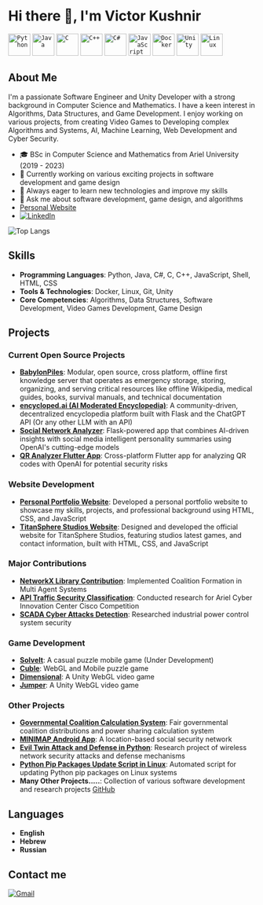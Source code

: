# Hi there 👋, I'm Victor Kushnir

<div align="left">
  <code><img width="45" src="https://user-images.githubusercontent.com/25181517/183423507-c056a6f9-1ba8-4312-a350-19bcbc5a8697.png" alt="Python" title="Python"/></code>
	<code><img width="45" src="https://user-images.githubusercontent.com/25181517/117201156-9a724800-adec-11eb-9a9d-3cd0f67da4bc.png" alt="Java" title="Java"/></code>
	<code><img width="45" src="https://user-images.githubusercontent.com/25181517/192106070-46255bcf-65e6-4c6b-a296-bf8d0d8fb2a7.png" alt="C" title="C"/></code>
	<code><img width="45" src="https://user-images.githubusercontent.com/25181517/192106073-90fffafe-3562-4ff9-a37e-c77a2da0ff58.png" alt="C++" title="C++"/></code>
	<code><img width="45" src="https://user-images.githubusercontent.com/25181517/121405384-444d7300-c95d-11eb-959f-913020d3bf90.png" alt="C#" title="C#"/></code>	
  	<code><img width="45" src="https://user-images.githubusercontent.com/25181517/117447155-6a868a00-af3d-11eb-9cfe-245df15c9f3f.png" alt="JavaScript" title="JavaScript"/></code>
	<code><img width="45" src="https://user-images.githubusercontent.com/25181517/117207330-263ba280-adf4-11eb-9b97-0ac5b40bc3be.png" alt="Docker" title="Docker"/></code>
	<code><img width="45" src="https://user-images.githubusercontent.com/25181517/193427941-9437dbbe-376f-40dc-9573-0ef5c02a26a7.png" alt="Unity" title="Unity"/></code>
	<code><img width="45" src="https://github.com/marwin1991/profile-technology-icons/assets/76662862/2481dc48-be6b-4ebb-9e8c-3b957efe69fa" alt="Linux" title="Linux"/></code>
</div>

## About Me

I'm a passionate Software Engineer and Unity Developer with a strong background in Computer Science and Mathematics. I have a keen interest in Algorithms, Data Structures, and Game Development. I enjoy working on various projects, from creating Video Games to Developing complex Algorithms and Systems, AI, Machine Learning, Web Development and Cyber Security.

- 🎓 BSc in Computer Science and Mathematics from Ariel University (2019 - 2023)
- 💼 Currently working on various exciting projects in software development and game design
- 🌱 Always eager to learn new technologies and improve my skills
- 💬 Ask me about software development, game design, and algorithms
- [Personal Website](https://victoku1.netlify.app/) </br>
- <a href="https://www.linkedin.com/in/victoku1/" target="_blank"><img src="https://img.shields.io/badge/LinkedIn-%230077B5.svg?&style=flat-square&logo=linkedin&logoColor=white" alt="LinkedIn"></a>

![Top Langs](https://github-readme-stats.vercel.app/api/top-langs/?username=VictoKu1&layout=compact)

## Skills

- **Programming Languages**: Python, Java, C#, C, C++, JavaScript, Shell, HTML, CSS
- **Tools & Technologies**: Docker, Linux, Git, Unity
- **Core Competencies**: Algorithms, Data Structures, Software Development, Video Games Development, Game Design

## Projects

### Current Open Source Projects
- **[BabylonPiles](https://github.com/VictoKu1/babylonpiles)**: Modular, open source, cross platform, offline first knowledge server that operates as emergency storage, storing, organizing, and serving critical resources like offline Wikipedia, medical guides, books, survival manuals, and technical documentation
- **[encycloped.ai (AI Moderated Encyclopedia)](https://github.com/VictoKu1/encycloped.ai)**: A community-driven, decentralized encyclopedia platform built with Flask and the ChatGPT API (Or any other LLM with an API)
- **[Social Network Analyzer](https://github.com/VictoKu1/Social-Network-Analyzer)**: Flask-powered app that combines AI-driven insights with social media intelligent personality summaries using OpenAI's cutting-edge models
- **[QR Analyzer Flutter App](https://github.com/VictoKu1/qr_analyzer)**: Cross-platform Flutter app for analyzing QR codes with OpenAI for potential security risks

### Website Development

- **[Personal Portfolio Website](https://victoku1.netlify.app/)**: Developed a personal portfolio website to showcase my skills, projects, and professional background using HTML, CSS, and JavaScript
- **[TitanSphere Studios Website](https://titansphere.xyz/)**: Designed and developed the official website for TitanSphere Studios, featuring studios latest games, and contact information, built with HTML, CSS, and JavaScript

### Major Contributions

- **[NetworkX Library Contribution](https://github.com/networkx/networkx/pull/6364)**: Implemented Coalition Formation in Multi Agent Systems
- **[API Traffic Security Classification](https://github.com/VictoKu1/API_Security_Research)**: Conducted research for Ariel Cyber Innovation Center Cisco Competition
- **[SCADA Cyber Attacks Detection](https://github.com/VictoKu1/IndustrialControlSystemCyberAttackDetectingCourse)**: Researched industrial power control system security

### Game Development

- **[SolveIt](https://victoku1.itch.io/solveit)**: A casual puzzle mobile game (Under Development)
- **[Cuble](https://victoku1.itch.io/cuble)**: WebGL and Mobile puzzle game
- **[Dimensional](https://victoku1.itch.io/mazesimulation1)**: A Unity WebGL video game
- **[Jumper](https://victoku1.itch.io/jumper)**: A Unity WebGL video game

### Other Projects

- **[Governmental Coalition Calculation System](https://github.com/FairCoalitionCasesDistributionProject)**: Fair governmental coalition distributions and power sharing calculation system
- **[MINIMAP Android App](https://github.com/V-P-A-AppDev/MINIMAP)**: A location-based social security network
- **[Evil Twin Attack and Defense in Python](https://github.com/Wireless-Network-Security/Evil-Twin)**: Research project of wireless network security attacks and defense mechanisms
- **[Python Pip Packages Update Script in Linux](https://github.com/VictoKu1/PythonPipPackagesUpdateScript)**: Automated script for updating Python pip packages on Linux systems
- **Many Other Projects.....**: Collection of various software development and research projects [GitHub](https://github.com/VictoKu1?tab=repositories)

## Languages

- **English**
- **Hebrew** 
- **Russian**


## Contact me

[![Gmail](https://img.shields.io/badge/Gmail-D14836?style=for-the-badge&logo=gmail&logoColor=white)](mailto:victoku1.info@gmail.com)





































